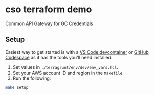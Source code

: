 # cso terraform demo
Common API Gateway for GC Credentials
## Setup
Easiest way to get started is with a [VS Code devcontainer](https://code.visualstudio.com/docs/devcontainers/tutorial) or [GitHub Codespace](https://github.com/features/codespaces) as it has the tools you'll need installed.

1. Set values in `./terragrunt/env/dev/env_vars.hcl`.
1. Set your AWS account ID and region in the `Makefile`.
1. Run the following:
```bash
make setup